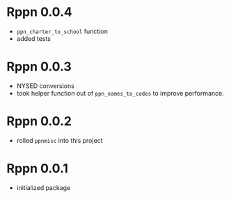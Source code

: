 # Rppn 0.0.4

* `ppn_charter_to_school` function
* added tests


# Rppn 0.0.3

* NYSED conversions
* took helper function out of `ppn_names_to_codes` to improve performance.


# Rppn 0.0.2

* rolled `ppnmisc` into this project


# Rppn 0.0.1

* initialized package

